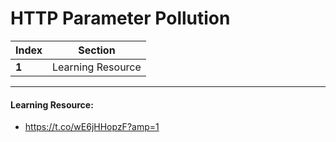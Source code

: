 # HTTP Parameter Pollution 

Index | Section
--- | ---
**1** | Learning Resource

___


#### Learning Resource: 

* https://t.co/wE6jHHopzF?amp=1